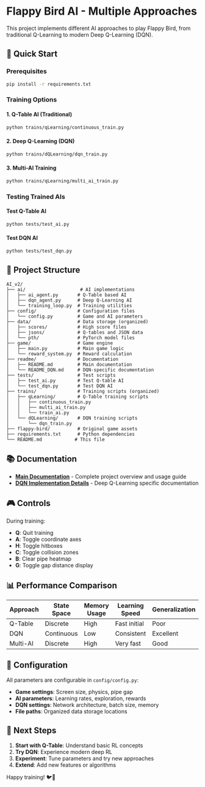 # Flappy Bird AI - Multiple Approaches

This project implements different AI approaches to play Flappy Bird, from traditional Q-Learning to modern Deep Q-Learning (DQN).

## 🚀 Quick Start

### Prerequisites
```bash
pip install -r requirements.txt
```

### Training Options

#### 1. Q-Table AI (Traditional)
```bash
python trains/qLearning/continuous_train.py
```

#### 2. Deep Q-Learning (DQN)
```bash
python trains/dQLearning/dqn_train.py
```

#### 3. Multi-AI Training
```bash
python trains/qLearning/multi_ai_train.py
```

### Testing Trained AIs

#### Test Q-Table AI
```bash
python tests/test_ai.py
```

#### Test DQN AI
```bash
python tests/test_dqn.py
```

## 📁 Project Structure

```
AI_v2/
├── ai/                    # AI implementations
│   ├── ai_agent.py       # Q-Table based AI
│   ├── dqn_agent.py      # Deep Q-Learning AI
│   └── training_loop.py  # Training utilities
├── config/               # Configuration files
│   └── config.py         # Game and AI parameters
├── data/                 # Data storage (organized)
│   ├── scores/           # High score files
│   ├── jsons/            # Q-tables and JSON data
│   └── pth/              # PyTorch model files
├── game/                 # Game engine
│   ├── main.py           # Main game logic
│   └── reward_system.py  # Reward calculation
├── readme/               # Documentation
│   ├── README.md         # Main documentation
│   └── README_DQN.md     # DQN-specific documentation
├── tests/                # Test scripts
│   ├── test_ai.py        # Test Q-table AI
│   └── test_dqn.py       # Test DQN AI
├── trains/               # Training scripts (organized)
│   ├── qLearning/        # Q-Table training scripts
│   │   ├── continuous_train.py
│   │   ├── multi_ai_train.py
│   │   └── train_ai.py
│   └── dQLearning/       # DQN training scripts
│       └── dqn_train.py
├── flappy-bird/          # Original game assets
├── requirements.txt      # Python dependencies
└── README.md            # This file
```

## 📚 Documentation

- **[Main Documentation](readme/README.md)** - Complete project overview and usage guide
- **[DQN Implementation Details](readme/README_DQN.md)** - Deep Q-Learning specific documentation

## 🎮 Controls

During training:
- **Q**: Quit training
- **A**: Toggle coordinate axes
- **H**: Toggle hitboxes
- **C**: Toggle collision zones
- **B**: Clear pipe heatmap
- **G**: Toggle gap distance display

## 📊 Performance Comparison

| Approach | State Space | Memory Usage | Learning Speed | Generalization |
|----------|-------------|--------------|----------------|----------------|
| Q-Table | Discrete | High | Fast initial | Poor |
| DQN | Continuous | Low | Consistent | Excellent |
| Multi-AI | Discrete | High | Very fast | Good |

## 🔧 Configuration

All parameters are configurable in `config/config.py`:

- **Game settings**: Screen size, physics, pipe gap
- **AI parameters**: Learning rates, exploration, rewards
- **DQN settings**: Network architecture, batch size, memory
- **File paths**: Organized data storage locations

## 🎯 Next Steps

1. **Start with Q-Table**: Understand basic RL concepts
2. **Try DQN**: Experience modern deep RL
3. **Experiment**: Tune parameters and try new approaches
4. **Extend**: Add new features or algorithms

Happy training! 🐦🚀 